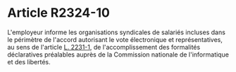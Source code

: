 # Article R2324-10

  
L'employeur informe les organisations syndicales de salariés incluses dans le périmètre de l'accord autorisant le vote électronique et représentatives, au sens de l'article [L. 2231-1][1], de l'accomplissement des formalités déclaratives préalables auprès de la Commission nationale de l'informatique et des libertés.

 [1]: /affichCodeArticle.do?cidTexte=LEGITEXT000006072050&idArticle=LEGIARTI000006901669&dateTexte=&categorieLien=cid